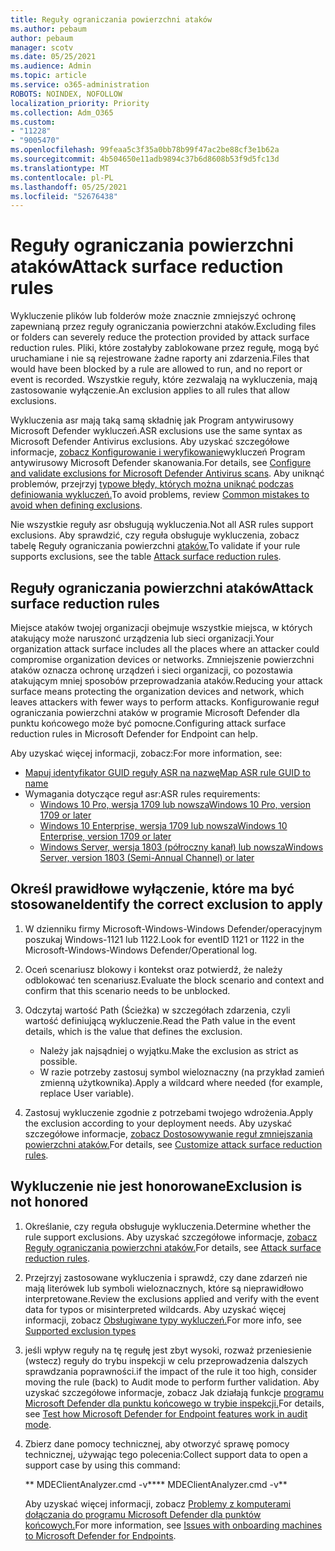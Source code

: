 ```yaml
---
title: Reguły ograniczania powierzchni ataków
ms.author: pebaum
author: pebaum
manager: scotv
ms.date: 05/25/2021
ms.audience: Admin
ms.topic: article
ms.service: o365-administration
ROBOTS: NOINDEX, NOFOLLOW
localization_priority: Priority
ms.collection: Adm_O365
ms.custom:
- "11228"
- "9005470"
ms.openlocfilehash: 99feaa5c3f35a0bb78b99f47ac2be88cf3e1b62a
ms.sourcegitcommit: 4b504650e11adb9894c37b6d8608b53f9d5fc13d
ms.translationtype: MT
ms.contentlocale: pl-PL
ms.lasthandoff: 05/25/2021
ms.locfileid: "52676438"
---
```

# <a name="attack-surface-reduction-rules"></a><span data-ttu-id="c64ff-102">Reguły ograniczania powierzchni ataków</span><span class="sxs-lookup"><span data-stu-id="c64ff-102">Attack surface reduction rules</span></span>

<span data-ttu-id="c64ff-103">Wykluczenie plików lub folderów może znacznie zmniejszyć ochronę zapewnianą przez reguły ograniczania powierzchni ataków.</span><span class="sxs-lookup"><span data-stu-id="c64ff-103">Excluding files or folders can severely reduce the protection provided by attack surface reduction rules.</span></span> <span data-ttu-id="c64ff-104">Pliki, które zostałyby zablokowane przez regułę, mogą być uruchamiane i nie są rejestrowane żadne raporty ani zdarzenia.</span><span class="sxs-lookup"><span data-stu-id="c64ff-104">Files that would have been blocked by a rule are allowed to run, and no report or event is recorded.</span></span> <span data-ttu-id="c64ff-105">Wszystkie reguły, które zezwalają na wykluczenia, mają zastosowanie wyłączenie.</span><span class="sxs-lookup"><span data-stu-id="c64ff-105">An exclusion applies to all rules that allow exclusions.</span></span>

<span data-ttu-id="c64ff-106">Wykluczenia asr mają taką samą składnię jak Program antywirusowy Microsoft Defender wykluczeń.</span><span class="sxs-lookup"><span data-stu-id="c64ff-106">ASR exclusions use the same syntax as Microsoft Defender Antivirus exclusions.</span></span> <span data-ttu-id="c64ff-107">Aby uzyskać szczegółowe informacje, [zobacz Konfigurowanie i weryfikowanie](/microsoft-365/security/defender-endpoint/configure-exclusions-microsoft-defender-antivirus)wykluczeń Program antywirusowy Microsoft Defender skanowania.</span><span class="sxs-lookup"><span data-stu-id="c64ff-107">For details, see [Configure and validate exclusions for Microsoft Defender Antivirus scans](/microsoft-365/security/defender-endpoint/configure-exclusions-microsoft-defender-antivirus).</span></span> <span data-ttu-id="c64ff-108">Aby uniknąć problemów, przejrzyj [typowe błędy, których można uniknąć podczas definiowania wykluczeń.](/microsoft-365/security/defender-endpoint/common-exclusion-mistakes-microsoft-defender-antivirus)</span><span class="sxs-lookup"><span data-stu-id="c64ff-108">To avoid problems, review [Common mistakes to avoid when defining exclusions](/microsoft-365/security/defender-endpoint/common-exclusion-mistakes-microsoft-defender-antivirus).</span></span>

<span data-ttu-id="c64ff-109">Nie wszystkie reguły asr obsługują wykluczenia.</span><span class="sxs-lookup"><span data-stu-id="c64ff-109">Not all ASR rules support exclusions.</span></span> <span data-ttu-id="c64ff-110">Aby sprawdzić, czy reguła obsługuje wykluczenia, zobacz tabelę Reguły ograniczania powierzchni [ataków.](/microsoft-365/security/defender-endpoint/attack-surface-reduction#attack-surface-reduction-rules)</span><span class="sxs-lookup"><span data-stu-id="c64ff-110">To validate if your rule supports exclusions, see the table [Attack surface reduction rules](/microsoft-365/security/defender-endpoint/attack-surface-reduction#attack-surface-reduction-rules).</span></span>

## <a name="attack-surface-reduction-rules"></a><span data-ttu-id="c64ff-111">Reguły ograniczania powierzchni ataków</span><span class="sxs-lookup"><span data-stu-id="c64ff-111">Attack surface reduction rules</span></span>

<span data-ttu-id="c64ff-112">Miejsce ataków twojej organizacji obejmuje wszystkie miejsca, w których atakujący może naruszonć urządzenia lub sieci organizacji.</span><span class="sxs-lookup"><span data-stu-id="c64ff-112">Your organization attack surface includes all the places where an attacker could compromise organization devices or networks.</span></span> <span data-ttu-id="c64ff-113">Zmniejszenie powierzchni ataków oznacza ochronę urządzeń i sieci organizacji, co pozostawia atakującym mniej sposobów przeprowadzania ataków.</span><span class="sxs-lookup"><span data-stu-id="c64ff-113">Reducing your attack surface means protecting the organization devices and network, which leaves attackers with fewer ways to perform attacks.</span></span> <span data-ttu-id="c64ff-114">Konfigurowanie reguł ograniczania powierzchni ataków w programie Microsoft Defender dla punktu końcowego może być pomocne.</span><span class="sxs-lookup"><span data-stu-id="c64ff-114">Configuring attack surface reduction rules in Microsoft Defender for Endpoint can help.</span></span>

<span data-ttu-id="c64ff-115">Aby uzyskać więcej informacji, zobacz:</span><span class="sxs-lookup"><span data-stu-id="c64ff-115">For more information, see:</span></span>

- [<span data-ttu-id="c64ff-116">Mapuj identyfikator GUID reguły ASR na nazwę</span><span class="sxs-lookup"><span data-stu-id="c64ff-116">Map ASR rule GUID to name</span></span>](/microsoft-365/security/defender-endpoint/attack-surface-reduction#attack-surface-reduction-rules)
- <span data-ttu-id="c64ff-117">Wymagania dotyczące reguł asr:</span><span class="sxs-lookup"><span data-stu-id="c64ff-117">ASR rules requirements:</span></span>
    - [<span data-ttu-id="c64ff-118">Windows 10 Pro, wersja 1709 lub nowsza</span><span class="sxs-lookup"><span data-stu-id="c64ff-118">Windows 10 Pro, version 1709 or later</span></span>](/windows/whats-new/whats-new-windows-10-version-1709)
    - [<span data-ttu-id="c64ff-119">Windows 10 Enterprise, wersja 1709 lub nowsza</span><span class="sxs-lookup"><span data-stu-id="c64ff-119">Windows 10 Enterprise, version 1709 or later</span></span>](/windows/whats-new/whats-new-windows-10-version-1709)
    - [<span data-ttu-id="c64ff-120">Windows Server, wersja 1803 (półroczny kanał) lub nowsza</span><span class="sxs-lookup"><span data-stu-id="c64ff-120">Windows Server, version 1803 (Semi-Annual Channel) or later</span></span>](/windows-server/get-started/whats-new-in-windows-server-1803)

## <a name="identify-the-correct-exclusion-to-apply"></a><span data-ttu-id="c64ff-121">Określ prawidłowe wyłączenie, które ma być stosowane</span><span class="sxs-lookup"><span data-stu-id="c64ff-121">Identify the correct exclusion to apply</span></span>

1. <span data-ttu-id="c64ff-122">W dzienniku firmy Microsoft-Windows-Windows Defender/operacyjnym poszukaj Windows-1121 lub 1122.</span><span class="sxs-lookup"><span data-stu-id="c64ff-122">Look for eventID 1121 or 1122 in the Microsoft-Windows-Windows Defender/Operational log.</span></span>

1. <span data-ttu-id="c64ff-123">Oceń scenariusz blokowy i kontekst oraz potwierdź, że należy odblokować ten scenariusz.</span><span class="sxs-lookup"><span data-stu-id="c64ff-123">Evaluate the block scenario and context and confirm that this scenario needs to be unblocked.</span></span>

1. <span data-ttu-id="c64ff-124">Odczytaj wartość Path (Ścieżka) w szczegółach zdarzenia, czyli wartość definiującą wykluczenie.</span><span class="sxs-lookup"><span data-stu-id="c64ff-124">Read the Path value in the event details, which is the value that defines the exclusion.</span></span>
    - <span data-ttu-id="c64ff-125">Należy jak najsądniej o wyjątku.</span><span class="sxs-lookup"><span data-stu-id="c64ff-125">Make the exclusion as strict as possible.</span></span>
    - <span data-ttu-id="c64ff-126">W razie potrzeby zastosuj symbol wieloznaczny (na przykład zamień zmienną użytkownika).</span><span class="sxs-lookup"><span data-stu-id="c64ff-126">Apply a wildcard where needed (for example, replace User variable).</span></span>

1. <span data-ttu-id="c64ff-127">Zastosuj wykluczenie zgodnie z potrzebami twojego wdrożenia.</span><span class="sxs-lookup"><span data-stu-id="c64ff-127">Apply the exclusion according to your deployment needs.</span></span> <span data-ttu-id="c64ff-128">Aby uzyskać szczegółowe informacje, [zobacz Dostosowywanie reguł zmniejszania powierzchni ataków.](/microsoft-365/security/defender-endpoint/customize-attack-surface-reduction)</span><span class="sxs-lookup"><span data-stu-id="c64ff-128">For details, see [Customize attack surface reduction rules](/microsoft-365/security/defender-endpoint/customize-attack-surface-reduction).</span></span>

## <a name="exclusion-is-not-honored"></a><span data-ttu-id="c64ff-129">Wykluczenie nie jest honorowane</span><span class="sxs-lookup"><span data-stu-id="c64ff-129">Exclusion is not honored</span></span>

1. <span data-ttu-id="c64ff-130">Określanie, czy reguła obsługuje wykluczenia.</span><span class="sxs-lookup"><span data-stu-id="c64ff-130">Determine whether the rule support exclusions.</span></span> <span data-ttu-id="c64ff-131">Aby uzyskać szczegółowe informacje, [zobacz Reguły ograniczania powierzchni ataków.](/microsoft-365/security/defender-endpoint/attack-surface-reduction#attack-surface-reduction-rules)</span><span class="sxs-lookup"><span data-stu-id="c64ff-131">For details, see [Attack surface reduction rules](/microsoft-365/security/defender-endpoint/attack-surface-reduction#attack-surface-reduction-rules).</span></span>

1. <span data-ttu-id="c64ff-132">Przejrzyj zastosowane wykluczenia i sprawdź, czy dane zdarzeń nie mają literówek lub symboli wieloznacznych, które są nieprawidłowo interpretowane.</span><span class="sxs-lookup"><span data-stu-id="c64ff-132">Review the exclusions applied and verify with the event data for typos or misinterpreted wildcards.</span></span> <span data-ttu-id="c64ff-133">Aby uzyskać więcej informacji, zobacz [Obsługiwane typy wykluczeń.](/microsoft-365/security/defender-endpoint/mac-exclusions#supported-exclusion-types)</span><span class="sxs-lookup"><span data-stu-id="c64ff-133">For more info, see [Supported exclusion types](/microsoft-365/security/defender-endpoint/mac-exclusions#supported-exclusion-types)</span></span>

1. <span data-ttu-id="c64ff-134">jeśli wpływ reguły na tę regułę jest zbyt wysoki, rozważ przeniesienie (wstecz) reguły do trybu inspekcji w celu przeprowadzenia dalszych sprawdzania poprawności.</span><span class="sxs-lookup"><span data-stu-id="c64ff-134">if the impact of the rule it too high, consider moving the rule (back) to Audit mode to perform further validation.</span></span> <span data-ttu-id="c64ff-135">Aby uzyskać szczegółowe informacje, zobacz Jak działają funkcje [programu Microsoft Defender dla punktu końcowego w trybie inspekcji.](/microsoft-365/security/defender-endpoint/audit-windows-defender)</span><span class="sxs-lookup"><span data-stu-id="c64ff-135">For details, see [Test how Microsoft Defender for Endpoint features work in audit mode](/microsoft-365/security/defender-endpoint/audit-windows-defender).</span></span>

1. <span data-ttu-id="c64ff-136">Zbierz dane pomocy technicznej, aby otworzyć sprawę pomocy technicznej, używając tego polecenia:</span><span class="sxs-lookup"><span data-stu-id="c64ff-136">Collect support data to open a support case by using this command:</span></span>
    
   <span data-ttu-id="c64ff-137">\*\* MDEClientAnalyzer.cmd -v\*\*</span><span class="sxs-lookup"><span data-stu-id="c64ff-137">\*\* MDEClientAnalyzer.cmd -v\*\*</span></span>

    <span data-ttu-id="c64ff-138">Aby uzyskać więcej informacji, zobacz [Problemy z komputerami dołączania do programu Microsoft Defender dla punktów końcowych.](issues-with-onboarding-machines.md)</span><span class="sxs-lookup"><span data-stu-id="c64ff-138">For more information, see [Issues with onboarding machines to Microsoft Defender for Endpoints](issues-with-onboarding-machines.md).</span></span>
